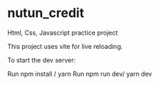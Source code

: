 # nutun_credit
Html, Css, Javascript practice project

This project uses vite for live reloading. 

To start the dev server:

Run npm install / yarn
Run npm run dev/ yarn dev
